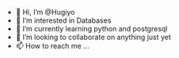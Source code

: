- 👋 Hi, I’m @Hugiyo
- 👀 I’m interested in Databases
- 🌱 I’m currently learning python and postgresql
- 💞️ I’m looking to collaborate on anything just yet 
- 📫 How to reach me ... 

<!---
Hugiyo/Hugiyo is a ✨ special ✨ repository because its `README.md` (this file) appears on your GitHub profile.
You can click the Preview link to take a look at your changes.
--->
